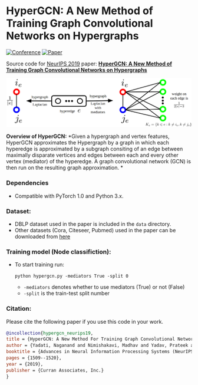 # HyperGCN: A New Method of Training Graph Convolutional Networks on Hypergraphs

[![Conference](http://img.shields.io/badge/NeurIPS-2019-4b44ce.svg)](https://iclr.cc/) [![Paper](http://img.shields.io/badge/paper-arxiv.1809.02589-B31B1B.svg)](https://arxiv.org/abs/1809.02589) 

Source code for [NeurIPS 2019](https://nips.cc/) paper: [**HyperGCN: A New Method of Training Graph Convolutional Networks on Hypergraphs**](https://papers.nips.cc/paper/8430-hypergcn-a-new-method-for-training-graph-convolutional-networks-on-hypergraphs)

![](./hmlap.png)

**Overview of HyperGCN:** *Given a hypergraph and vertex features, HyperGCN approximates the Hypergraph by a graph in which each hyperedge is approximated by a subgraph consiting of an edge between maximally disparate vertices and edges between each and every other vertex (mediator) of the hyperedge. A graph convolutional network (GCN) is then run on the resulting graph approximation. *

### Dependencies

- Compatible with PyTorch 1.0 and Python 3.x.

### Dataset:

- DBLP dataset used in the paper is included in the `data` directory.
- Other datasets (Cora, Citeseer, Pubmed) used in the paper can be downloaded from [here](https://linqs.soe.ucsc.edu/data)

### Training model (Node classifiction):

- To start training run:

  ```shell
  python hypergcn.py -mediators True -split 0
  ```

  - `-mediators` denotes whether to use mediators (True) or not (False) 
  - `-split` is the train-test split number
  

### Citation:

Please cite the following paper if you use this code in your work.

```bibtex
@incollection{hypergcn_neurips19,
title = {HyperGCN: A New Method For Training Graph Convolutional Networks on Hypergraphs},
author = {Yadati, Naganand and Nimishakavi, Madhav and Yadav, Prateek and Nitin, Vikram and Louis, Anand and Talukdar, Partha},
booktitle = {Advances in Neural Information Processing Systems (NeurIPS) 32},
pages = {1509--1520},
year = {2019},
publisher = {Curran Associates, Inc.}
}

```
